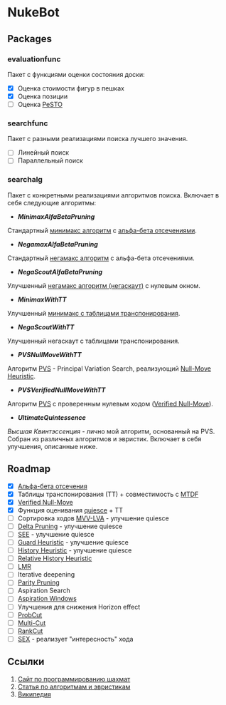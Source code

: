 # NukeBot

## Packages

### evaluationfunc

Пакет с функциями оценки состояния доски:

- [x] Оценка стоимости фигур в пешках
- [x] Оценка позиции
- [ ] Оценка [PeSTO](https://www.chessprogramming.org/PeSTO%27s_Evaluation_Function)

### searchfunc

Пакет с разными реализациями поиска лучшего значения.

- [ ] Линейный поиск
- [ ] Параллельный поиск

### searchalg

Пакет с конкретными реализациями алгоритмов поиска. Включает в себя следующие алгоритмы:

- ***MinimaxAlfaBetaPruning***

Стандартный [минимакс алгоритм](https://en.wikipedia.org/wiki/Minimax)
с [альфа-бета отсечениями](https://en.wikipedia.org/wiki/Alpha%E2%80%93beta_pruning).

- ***NegamaxAlfaBetaPruning***

Стандартный [негамакс алгоритм](https://en.wikipedia.org/wiki/Negamax) с альфа-бета отсечениями.

- ***NegaScoutAlfaBetaPruning***

Улучшенный [негамакс алгоритм (негаскаут)](https://www.chessprogramming.org/NegaScout) с нулевым
окном.

- ***MinimaxWithTT***

Улучшенный [минимакс с таблицами транспонирования](https://people.csail.mit.edu/plaat/mtdf.html).

- ***NegaScoutWithTT***

Улучшенный негаскаут с таблицами транспонирования.

- ***PVSNullMoveWithTT***

Алгоритм [PVS](https://www.chessprogramming.org/Principal_Variation_Search) - Principal Variation
Search, реализующий [Null-Move Heuristic](https://www.chessprogramming.org/Null_Move_Pruning).

- ***PVSVerifiedNullMoveWithTT***

Алгоритм [PVS](https://www.chessprogramming.org/Principal_Variation_Search) с проверенным нулевым
ходом ([Verified Null-Move](https://arxiv.org/abs/0808.1125)).

- ***UltimateQuintessence***

*Высшая Квинтэссенция* - лично мой алгоритм, основанный на PVS. Собран из различных алгоритмов и
эвристик. Включает в себя улучшения, описанные ниже.

## Roadmap

- [x] [Альфа-бета отсечения](https://en.wikipedia.org/wiki/Alpha%E2%80%93beta_pruning)
- [x] Таблицы транспонирования (ТТ) + совместимость с [MTDF](https://en.wikipedia.org/wiki/MTD(f))
- [x] [Verified Null-Move](https://arxiv.org/abs/0808.1125)
- [x] Функция оценивания [quiesce](https://www.chessprogramming.org/Quiescence_Search) + ТТ
- [ ] Сортировка ходов [MVV-LVA](https://www.chessprogramming.org/MVV-LVA) - улучшение quiesce
- [ ] [Delta Pruning](https://www.chessprogramming.org/Delta_Pruning) - улучшение quiesce
- [ ] [SEE](https://www.chessprogramming.org/Static_Exchange_Evaluation) - улучшение quiesce
- [ ] [Guard Heuristic](https://www.chessprogramming.org/Guard_Heuristic) - улучшение quiesce
- [ ] [History Heuristic](https://www.chessprogramming.org/History_Heuristic) - улучшение quiesce
- [ ] [Relative History Heuristic](https://www.chessprogramming.org/Relative_History_Heuristic)
- [ ] [LMR](https://www.chessprogramming.org/Late_Move_Reductions)
- [ ] Iterative deepening
- [ ] [Parity Pruning](https://www.chessprogramming.org/Parity_Pruning)
- [ ] Aspiration Search
- [ ] [Aspiration Windows](https://www.chessprogramming.org/Aspiration_Windows)
- [ ] Улучшения для снижения Horizon effect
- [ ] [ProbCut](https://www.chessprogramming.org/ProbCut)
- [ ] [Multi-Cut](https://www.chessprogramming.org/Multi-Cut)
- [ ] [RankCut](https://www.chessprogramming.org/RankCut)
- [ ] [SEX](https://www.chessprogramming.org/SEX_Algorithm) - реализует "интересность" хода

## Ссылки

1. [Сайт по программированию шахмат](https://www.chessprogramming.org)
2. [Статья по алгоритмам и эвристикам](https://homepages.cwi.nl/~paulk/theses/Carolus.pdf)
3. [Википедия](https://en.wikipedia.org/wiki/Minimax)
